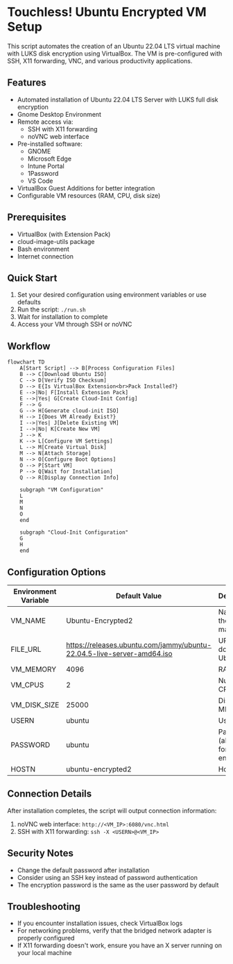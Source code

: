 # Touchless! Ubuntu Encrypted VM Setup

This script automates the creation of an Ubuntu 22.04 LTS virtual machine with LUKS disk encryption using VirtualBox. The VM is pre-configured with SSH, X11 forwarding, VNC, and various productivity applications.

## Features

- Automated installation of Ubuntu 22.04 LTS Server with LUKS full disk encryption
- Gnome Desktop Environment
- Remote access via:
  - SSH with X11 forwarding
  - noVNC web interface
- Pre-installed software:
  - GNOME
  - Microsoft Edge
  - Intune Portal
  - 1Password
  - VS Code
- VirtualBox Guest Additions for better integration
- Configurable VM resources (RAM, CPU, disk size)

## Prerequisites

- VirtualBox (with Extension Pack)
- cloud-image-utils package
- Bash environment
- Internet connection

## Quick Start

1. Set your desired configuration using environment variables or use defaults
2. Run the script: `./run.sh`
3. Wait for installation to complete
4. Access your VM through SSH or noVNC

## Workflow

```mermaid
flowchart TD
    A[Start Script] --> B[Process Configuration Files]
    B --> C[Download Ubuntu ISO]
    C --> D[Verify ISO Checksum]
    D --> E{Is VirtualBox Extension<br>Pack Installed?}
    E -->|No| F[Install Extension Pack]
    E -->|Yes| G[Create Cloud-Init Config]
    F --> G
    G --> H[Generate cloud-init ISO]
    H --> I{Does VM Already Exist?}
    I -->|Yes| J[Delete Existing VM]
    I -->|No| K[Create New VM]
    J --> K
    K --> L[Configure VM Settings]
    L --> M[Create Virtual Disk]
    M --> N[Attach Storage]
    N --> O[Configure Boot Options]
    O --> P[Start VM]
    P --> Q[Wait for Installation]
    Q --> R[Display Connection Info]
    
    subgraph "VM Configuration"
    L
    M
    N
    O
    end
    
    subgraph "Cloud-Init Configuration"
    G
    H
    end
```

## Configuration Options

| Environment Variable | Default Value | Description |
|---------------------|---------------|-------------|
| VM_NAME | Ubuntu-Encrypted2 | Name of the virtual machine |
| FILE_URL | https://releases.ubuntu.com/jammy/ubuntu-22.04.5-live-server-amd64.iso | URL to download Ubuntu ISO |
| VM_MEMORY | 4096 | RAM in MB |
| VM_CPUS | 2 | Number of CPU cores |
| VM_DISK_SIZE | 25000 | Disk size in MB |
| USERN | ubuntu | Username |
| PASSWORD | ubuntu | Password (also used for disk encryption) |
| HOSTN | ubuntu-encrypted2 | Hostname |

## Connection Details

After installation completes, the script will output connection information:

1. noVNC web interface: `http://<VM_IP>:6080/vnc.html`
2. SSH with X11 forwarding: `ssh -X <USERN>@<VM_IP>`

## Security Notes

- Change the default password after installation
- Consider using an SSH key instead of password authentication
- The encryption password is the same as the user password by default

## Troubleshooting

- If you encounter installation issues, check VirtualBox logs
- For networking problems, verify that the bridged network adapter is properly configured
- If X11 forwarding doesn't work, ensure you have an X server running on your local machine
